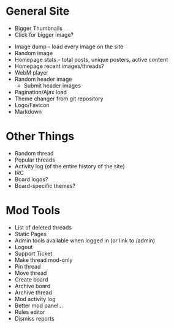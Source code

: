 # General Site
+ Bigger Thumbnails 
+ Click for bigger image?
* Image dump - load every image on the site
* Random image
* Homepage stats - total posts, unique posters, active content
* Homepage recent images/threads?
* WebM player
* Random header image
  * Submit header images
* Pagination/Ajax load
* Theme changer from git repository
* Logo/Favicon
* Markdown

# Other Things
* Random thread
* Popular threads
* Activity log (of the entire history of the site)
* IRC
* Board logos?
* Board-specific themes?

# Mod Tools
* List of deleted threads
* Static Pages
* Admin tools available when logged in (or link to /admin)
* Logout
* Support Ticket
* Make thread mod-only
* Pin thread
* Move thread
* Create board
* Archive board
* Archive thread
* Mod activity log
* Better mod panel...
* Rules editor
* Dismiss reports
